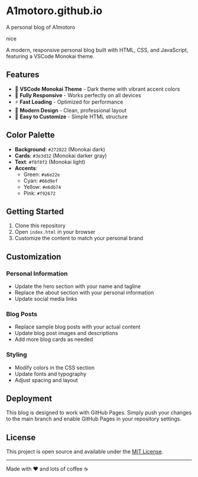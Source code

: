 # A1motoro.github.io
A personal blog of A1motoro

nice


A modern, responsive personal blog built with HTML, CSS, and JavaScript, featuring a VSCode Monokai theme.

## Features

- 🎨 **VSCode Monokai Theme** - Dark theme with vibrant accent colors
- 📱 **Fully Responsive** - Works perfectly on all devices
- ⚡ **Fast Loading** - Optimized for performance
- 🎯 **Modern Design** - Clean, professional layout
- 🔧 **Easy to Customize** - Simple HTML structure

## Color Palette

- **Background**: `#272822` (Monokai dark)
- **Cards**: `#3e3d32` (Monokai darker gray)
- **Text**: `#f8f8f2` (Monokai light)
- **Accents**: 
  - Green: `#a6e22e`
  - Cyan: `#66d9ef`
  - Yellow: `#e6db74`
  - Pink: `#f92672`

## Getting Started

1. Clone this repository
2. Open `index.html` in your browser
3. Customize the content to match your personal brand

## Customization

### Personal Information
- Update the hero section with your name and tagline
- Replace the about section with your personal information
- Update social media links

### Blog Posts
- Replace sample blog posts with your actual content
- Update blog post images and descriptions
- Add more blog cards as needed

### Styling
- Modify colors in the CSS section
- Update fonts and typography
- Adjust spacing and layout

## Deployment

This blog is designed to work with GitHub Pages. Simply push your changes to the main branch and enable GitHub Pages in your repository settings.

## License

This project is open source and available under the [MIT License](LICENSE).

---

Made with ❤️ and lots of coffee ☕

